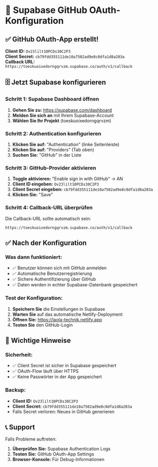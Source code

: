 # 🔗 Supabase GitHub OAuth-Konfiguration

## ✅ GitHub OAuth-App erstellt!

**Client ID:** `Ov23lilt10PCDs30C2P3`  
**Client Secret:** `cb79fdd355111de10a7502ad9e8c0dfa1d8a203a`  
**Callback URL:** `https://toeskuoixedorngqrvzm.supabase.co/auth/v1/callback`

## 🗄️ Jetzt Supabase konfigurieren

### Schritt 1: Supabase Dashboard öffnen
1. **Gehen Sie zu:** https://supabase.com/dashboard
2. **Melden Sie sich an** mit Ihrem Supabase-Account
3. **Wählen Sie Ihr Projekt** (toeskuoixedorngqrvzm)

### Schritt 2: Authentication konfigurieren
1. **Klicken Sie auf:** "Authentication" (linke Seitenleiste)
2. **Klicken Sie auf:** "Providers" (Tab oben)
3. **Suchen Sie:** "GitHub" in der Liste

### Schritt 3: GitHub-Provider aktivieren
1. **Toggle aktivieren:** "Enable sign in with GitHub" → AN
2. **Client ID eingeben:** `Ov23lilt10PCDs30C2P3`
3. **Client Secret eingeben:** `cb79fdd355111de10a7502ad9e8c0dfa1d8a203a`
4. **Klicken Sie:** "Save"

### Schritt 4: Callback-URL überprüfen
Die Callback-URL sollte automatisch sein:
```
https://toeskuoixedorngqrvzm.supabase.co/auth/v1/callback
```

## ✅ Nach der Konfiguration

### Was dann funktioniert:
- ✅ Benutzer können sich mit GitHub anmelden
- ✅ Automatische Benutzerregistrierung
- ✅ Sichere Authentifizierung über GitHub
- ✅ Daten werden in echter Supabase-Datenbank gespeichert

### Test der Konfiguration:
1. **Speichern Sie** die Einstellungen in Supabase
2. **Warten Sie** auf das automatische Netlify-Deployment
3. **Öffnen Sie:** https://laola-technik.netlify.app
4. **Testen Sie** den GitHub-Login

## 🚨 Wichtige Hinweise

### Sicherheit:
- ✅ Client Secret ist sicher in Supabase gespeichert
- ✅ OAuth-Flow läuft über HTTPS
- ✅ Keine Passwörter in der App gespeichert

### Backup:
- **Client ID:** `Ov23lilt10PCDs30C2P3`
- **Client Secret:** `cb79fdd355111de10a7502ad9e8c0dfa1d8a203a`
- Falls Secret verloren: Neues in GitHub generieren

## 📞 Support

Falls Probleme auftreten:
1. **Überprüfen Sie:** Supabase Authentication Logs
2. **Testen Sie:** GitHub OAuth-App Settings
3. **Browser-Konsole:** Für Debug-Informationen
